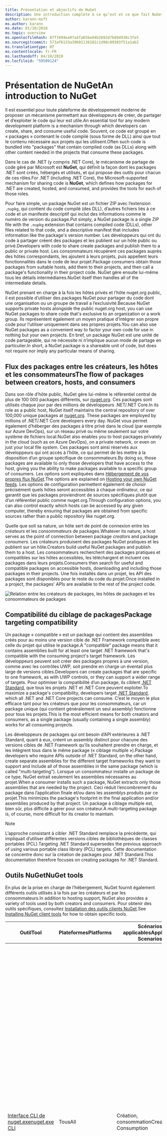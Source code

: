 ```yaml
---
title: Présentation et objectifs de NuGet
description: Une introduction complète à ce qu’est et ce que fait NuGet
author: karann-msft
ms.author: karann
ms.date: 01/10/2018
ms.topic: overview
ms.openlocfilehash: 87f7494ea97a4fa65be04b2692d7b894938c3fe5
ms.sourcegitcommit: 573af6133a39601136181c1d98c09303f51a1ab2
ms.translationtype: HT
ms.contentlocale: fr-FR
ms.lasthandoff: 04/18/2019
ms.locfileid: "59509124"
---
```

# <a name="an-introduction-to-nuget"></a><span data-ttu-id="806fe-103">Présentation de NuGet</span><span class="sxs-lookup"><span data-stu-id="806fe-103">An introduction to NuGet</span></span>

<span data-ttu-id="806fe-104">Il est essentiel pour toute plateforme de développement moderne de proposer un mécanisme permettant aux développeurs de créer, de partager et d’exploiter le code qui leur est utile.</span><span class="sxs-lookup"><span data-stu-id="806fe-104">An essential tool for any modern development platform is a mechanism through which developers can create, share, and consume useful code.</span></span> <span data-ttu-id="806fe-105">Souvent, ce code est groupé en « packages » contenant le code compilé (sous forme de DLL) ainsi que tout le contenu nécessaire aux projets qui les utilisent.</span><span class="sxs-lookup"><span data-stu-id="806fe-105">Often such code is bundled into "packages" that contain compiled code (as DLLs) along with other content needed in the projects that consume these packages.</span></span>

<span data-ttu-id="806fe-106">Dans le cas de .NET (y compris .NET Core), le mécanisme de partage de code géré par Microsoft est **NuGet**, qui définit la façon dont les packages .NET sont créés, hébergés et utilisés, et qui propose des outils pour chacun de ces rôles.</span><span class="sxs-lookup"><span data-stu-id="806fe-106">For .NET (including .NET Core), the Microsoft-supported mechanism for sharing code is **NuGet**, which defines how packages for .NET are created, hosted, and consumed, and provides the tools for each of those roles.</span></span>

<span data-ttu-id="806fe-107">Pour faire simple, un package NuGet est un fichier ZIP avec l’extension `.nupkg`, qui contient du code compilé (des DLL), d’autres fichiers liés à ce code et un manifeste descriptif qui inclut des informations comme le numéro de version du package.</span><span class="sxs-lookup"><span data-stu-id="806fe-107">Put simply, a NuGet package is a single ZIP file with the `.nupkg` extension that contains compiled code (DLLs), other files related to that code, and a descriptive manifest that includes information like the package's version number.</span></span> <span data-ttu-id="806fe-108">Les développeurs qui ont du code à partager créent des packages et les publient sur un hôte public ou privé.</span><span class="sxs-lookup"><span data-stu-id="806fe-108">Developers with code to share create packages and publish them to a public or private host.</span></span> <span data-ttu-id="806fe-109">Les consommateurs récupèrent ces packages auprès des hôtes correspondants, les ajoutent à leurs projets, puis appellent leurs fonctionnalités dans le code de leur projet.</span><span class="sxs-lookup"><span data-stu-id="806fe-109">Package consumers obtain those packages from suitable hosts, add them to their projects, and then call a package's functionality in their project code.</span></span> <span data-ttu-id="806fe-110">NuGet gère ensuite lui-même tous les détails intermédiaires.</span><span class="sxs-lookup"><span data-stu-id="806fe-110">NuGet itself then handles all of the intermediate details.</span></span>

<span data-ttu-id="806fe-111">NuGet prenant en charge à la fois les hôtes privés et l’hôte nuget.org public, il est possible d’utiliser des packages NuGet pour partager du code dont une organisation ou un groupe de travail a l’exclusivité.</span><span class="sxs-lookup"><span data-stu-id="806fe-111">Because NuGet supports private hosts alongside the public nuget.org host, you can use NuGet packages to share code that's exclusive to an organization or a work group.</span></span> <span data-ttu-id="806fe-112">Ils représentent également un moyen pratique d’intégrer son propre code pour l’utiliser uniquement dans ses propres projets.</span><span class="sxs-lookup"><span data-stu-id="806fe-112">You can also use NuGet packages as a convenient way to factor your own code for use in nothing but your own projects.</span></span> <span data-ttu-id="806fe-113">En bref, un package NuGet est une unité de code partageable, qui ne nécessite ni n’implique aucun mode de partage en particulier.</span><span class="sxs-lookup"><span data-stu-id="806fe-113">In short, a NuGet package is a shareable unit of code, but does not require nor imply any particular means of sharing.</span></span>

## <a name="the-flow-of-packages-between-creators-hosts-and-consumers"></a><span data-ttu-id="806fe-114">Flux des packages entre les créateurs, les hôtes et les consommateurs</span><span class="sxs-lookup"><span data-stu-id="806fe-114">The flow of packages between creators, hosts, and consumers</span></span>

<span data-ttu-id="806fe-115">Dans son rôle d’hôte public, NuGet gère lui-même le référentiel central de plus de 100 000 packages différents, sur [nuget.org](https://www.nuget.org). Ces packages sont utilisés chaque jour par des millions de développeurs .NET/.NET Core.</span><span class="sxs-lookup"><span data-stu-id="806fe-115">In its role as a public host, NuGet itself maintains the central repository of over 100,000 unique packages at [nuget.org](https://www.nuget.org). These packages are employed by millions of .NET/.NET Core developers every day.</span></span> <span data-ttu-id="806fe-116">NuGet vous permet également d’héberger des packages à titre privé dans le cloud (par exemple sur Azure DevOps), sur un réseau privé ou même seulement sur votre système de fichiers local.</span><span class="sxs-lookup"><span data-stu-id="806fe-116">NuGet also enables you to host packages privately in the cloud (such as on Azure DevOps), on a private network, or even on just your local file system.</span></span> <span data-ttu-id="806fe-117">Ces packages sont ainsi réservés aux développeurs qui ont accès à l’hôte, ce qui permet de les mettre à la disposition d’un groupe spécifique de consommateurs.</span><span class="sxs-lookup"><span data-stu-id="806fe-117">By doing so, those packages are available to only those developers that have access to the host, giving you the ability to make packages available to a specific group of consumers.</span></span> <span data-ttu-id="806fe-118">Les options sont expliquées dans [Hébergement de vos propres flux NuGet](hosting-packages/overview.md).</span><span class="sxs-lookup"><span data-stu-id="806fe-118">The options are explained on [Hosting your own NuGet feeds](hosting-packages/overview.md).</span></span> <span data-ttu-id="806fe-119">Les options de configuration permettent également de choisir précisément quels hôtes seront accessibles à chaque ordinateur, ce qui garantit que les packages proviendront de sources spécifiques plutôt que d’un référentiel public comme nuget.org.</span><span class="sxs-lookup"><span data-stu-id="806fe-119">Through configuration options, you can also control exactly which hosts can be accessed by any given computer, thereby ensuring that packages are obtained from specific sources rather than a public repository like nuget.org.</span></span>

<span data-ttu-id="806fe-120">Quelle que soit sa nature, un hôte sert de point de connexion entre les *créateurs* et les *consommateurs* de packages.</span><span class="sxs-lookup"><span data-stu-id="806fe-120">Whatever its nature, a host serves as the point of connection between package *creators* and package *consumers*.</span></span> <span data-ttu-id="806fe-121">Les créateurs produisent des packages NuGet pratiques et les publient sur un hôte.</span><span class="sxs-lookup"><span data-stu-id="806fe-121">Creators build useful NuGet packages and publish them to a host.</span></span> <span data-ttu-id="806fe-122">Les consommateurs recherchent des packages pratiques et compatibles sur les hôtes accessibles, les téléchargent et incluent ces packages dans leurs projets.</span><span class="sxs-lookup"><span data-stu-id="806fe-122">Consumers then search for useful and compatible packages on accessible hosts, downloading and including those packages in their projects.</span></span> <span data-ttu-id="806fe-123">Une fois installés dans un projet, les API des packages sont disponibles pour le reste du code du projet.</span><span class="sxs-lookup"><span data-stu-id="806fe-123">Once installed in a project, the packages' APIs are available to the rest of the project code.</span></span>

![Relation entre les créateurs de packages, les hôtes de packages et les consommateurs de packages](media/nuget-roles.png)

## <a name="package-targeting-compatibility"></a><span data-ttu-id="806fe-125">Compatibilité du ciblage de packages</span><span class="sxs-lookup"><span data-stu-id="806fe-125">Package targeting compatibility</span></span>

<span data-ttu-id="806fe-126">Un package « compatible » est un package qui contient des assemblies créés pour au moins une version cible de .NET Framework compatible avec celle du projet qui utilise le package.</span><span class="sxs-lookup"><span data-stu-id="806fe-126">A "compatible" package means that it contains assemblies built for at least one target .NET framework that's compatible with the consuming project's target framework.</span></span> <span data-ttu-id="806fe-127">Les développeurs peuvent soit créer des packages propres à une version, comme avec les contrôles UWP, soit prendre en charge un éventail plus large de versions cibles.</span><span class="sxs-lookup"><span data-stu-id="806fe-127">Developers can create packages that are specific to one framework, as with UWP controls, or they can support a wider range of targets.</span></span> <span data-ttu-id="806fe-128">Pour optimiser la compatibilité d’un package, ils ciblent [.NET Standard](/dotnet/standard/net-standard), que tous les projets .NET et .NET Core peuvent exploiter.</span><span class="sxs-lookup"><span data-stu-id="806fe-128">To maximize a package's compatibility, developers target [.NET Standard](/dotnet/standard/net-standard), which all .NET and .NET Core projects can consume.</span></span> <span data-ttu-id="806fe-129">C’est le moyen le plus efficace tant pour les créateurs que pour les consommateurs, car un package unique (qui contient généralement un seul assembly) fonctionne pour tous les projets.</span><span class="sxs-lookup"><span data-stu-id="806fe-129">This is the most efficient means for both creators and consumers, as a single package (usually containing a single assembly) works for all consuming projects.</span></span>

<span data-ttu-id="806fe-130">Les développeurs de packages qui ont besoin d’API extérieures à .NET Standard, quant à eux, créent un assembly distinct pour chacune des versions cibles de .NET Framework qu’ils souhaitent prendre en charge, et les intègrent tous dans le même package (« ciblage multiple »).</span><span class="sxs-lookup"><span data-stu-id="806fe-130">Package developers who require APIs outside of .NET Standard, on the other hand, create separate assemblies for the different target frameworks they want to support and include all of those assemblies in the same package (which is called "multi-targeting").</span></span> <span data-ttu-id="806fe-131">Lorsque un consommateur installe un package de ce type, NuGet extrait seulement les assemblies nécessaires au projet.</span><span class="sxs-lookup"><span data-stu-id="806fe-131">When a consumer installs such a package, NuGet extracts only those assemblies that are needed by the project.</span></span> <span data-ttu-id="806fe-132">Ceci réduit l’encombrement du package dans l’application finale et/ou dans les assemblys produits par ce projet.</span><span class="sxs-lookup"><span data-stu-id="806fe-132">This minimizes the package's footprint in the final application and/or assemblies produced by that project.</span></span> <span data-ttu-id="806fe-133">Un package à ciblage multiple est, bien sûr, plus difficile à gérer pour son créateur.</span><span class="sxs-lookup"><span data-stu-id="806fe-133">A multi-targeting package is, of course, more difficult for its creator to maintain.</span></span>

> [!Note]
> <span data-ttu-id="806fe-134">L’approche consistant à cibler .NET Standard remplace la précédente, qui impliquait d’utiliser différentes versions cibles de bibliothèques de classes portables (PCL).</span><span class="sxs-lookup"><span data-stu-id="806fe-134">Targeting .NET Standard supersedes the previous approach of using various portable class library (PCL) targets.</span></span> <span data-ttu-id="806fe-135">Cette documentation se concentre donc sur la création de packages pour .NET Standard.</span><span class="sxs-lookup"><span data-stu-id="806fe-135">This documentation therefore focuses on creating packages for .NET Standard.</span></span>

## <a name="nuget-tools"></a><span data-ttu-id="806fe-136">Outils NuGet</span><span class="sxs-lookup"><span data-stu-id="806fe-136">NuGet tools</span></span>

<span data-ttu-id="806fe-137">En plus de la prise en charge de l’hébergement, NuGet fournit également différents outils utilisés à la fois par les créateurs et par les consommateurs.</span><span class="sxs-lookup"><span data-stu-id="806fe-137">In addition to hosting support, NuGet also provides a variety of tools used by both creators and consumers.</span></span> <span data-ttu-id="806fe-138">Pour obtenir des outils spécifiques, consultez [Installation des outils clients NuGet](install-nuget-client-tools.md).</span><span class="sxs-lookup"><span data-stu-id="806fe-138">See [Installing NuGet client tools](install-nuget-client-tools.md) for how to obtain specific tools.</span></span>

| <span data-ttu-id="806fe-139">Outil</span><span class="sxs-lookup"><span data-stu-id="806fe-139">Tool</span></span> | <span data-ttu-id="806fe-140">Plateformes</span><span class="sxs-lookup"><span data-stu-id="806fe-140">Platforms</span></span> | <span data-ttu-id="806fe-141">Scénarios applicables</span><span class="sxs-lookup"><span data-stu-id="806fe-141">Applicable Scenarios</span></span> | <span data-ttu-id="806fe-142">Description</span><span class="sxs-lookup"><span data-stu-id="806fe-142">Description</span></span> |
| --- | --- | --- | --- |
| [<span data-ttu-id="806fe-143">Interface CLI de nuget.exe</span><span class="sxs-lookup"><span data-stu-id="806fe-143">nuget.exe CLI</span></span>](tools/nuget-exe-cli-reference.md) | <span data-ttu-id="806fe-144">Tous</span><span class="sxs-lookup"><span data-stu-id="806fe-144">All</span></span> | <span data-ttu-id="806fe-145">Création, consommation</span><span class="sxs-lookup"><span data-stu-id="806fe-145">Creation, Consumption</span></span> | <span data-ttu-id="806fe-146">Fournit toutes les fonctionnalités de NuGet, avec certaines commandes s’appliquant spécifiquement aux créateurs de package, certaines seulement aux consommateurs et d’autres aux deux.</span><span class="sxs-lookup"><span data-stu-id="806fe-146">Provides all NuGet capabilities, with some commands applying specifically to package creators, some applying only to consumers, and others applying to both.</span></span> <span data-ttu-id="806fe-147">Par exemple, les créateurs de packages utilisent la commande `nuget pack` pour créer un package à partir de différents assemblies et des fichiers associés, les consommateurs utilisent `nuget install` pour inclure des packages dans un dossier de projet, et tous utilisent `nuget config` pour définir les variables de configuration NuGet.</span><span class="sxs-lookup"><span data-stu-id="806fe-147">For example, package creators use the `nuget pack` command to create a package from various assemblies and related files, package consumers use `nuget install` to include packages in a project folder, and everyone uses `nuget config` to set NuGet configuration variables.</span></span> <span data-ttu-id="806fe-148">L’interface CLI NuGet, indépendante de la plateforme, n’interagit pas avec les projets Visual Studio.</span><span class="sxs-lookup"><span data-stu-id="806fe-148">As a platform-agnostic tool, the NuGet CLI does not interact with Visual Studio projects.</span></span> |
| [<span data-ttu-id="806fe-149">Interface CLI .NET</span><span class="sxs-lookup"><span data-stu-id="806fe-149">dotnet CLI</span></span>](tools/dotnet-Commands.md) | <span data-ttu-id="806fe-150">Tous</span><span class="sxs-lookup"><span data-stu-id="806fe-150">All</span></span> | <span data-ttu-id="806fe-151">Création, consommation</span><span class="sxs-lookup"><span data-stu-id="806fe-151">Creation, Consumption</span></span> | <span data-ttu-id="806fe-152">Propose certaines des fonctionnalités de l’interface CLI NuGet directement dans la chaîne d’outils .NET Core.</span><span class="sxs-lookup"><span data-stu-id="806fe-152">Provides certain NuGet CLI capabilities directly within the .NET Core tool chain.</span></span> <span data-ttu-id="806fe-153">Tout comme l’interface CLI NuGet, l’interface CLI dotnet n’interagit pas avec les projets Visual Studio.</span><span class="sxs-lookup"><span data-stu-id="806fe-153">As with the NuGet CLI, the dotnet CLI does not interact with Visual Studio projects.</span></span> |
| [<span data-ttu-id="806fe-154">Console du Gestionnaire de package</span><span class="sxs-lookup"><span data-stu-id="806fe-154">Package Manager Console</span></span>](tools/package-manager-console.md) | <span data-ttu-id="806fe-155">Visual Studio sur Windows</span><span class="sxs-lookup"><span data-stu-id="806fe-155">Visual Studio on Windows</span></span> | <span data-ttu-id="806fe-156">Consommation</span><span class="sxs-lookup"><span data-stu-id="806fe-156">Consumption</span></span> | <span data-ttu-id="806fe-157">Propose des [commandes PowerShell](tools/Powershell-Reference.md) permettant d’installer et de gérer des packages dans les projets Visual Studio.</span><span class="sxs-lookup"><span data-stu-id="806fe-157">Provides [PowerShell commands](tools/Powershell-Reference.md) for installing and managing packages in Visual Studio projects.</span></span> |
| [<span data-ttu-id="806fe-158">Interface utilisateur du Gestionnaire de package</span><span class="sxs-lookup"><span data-stu-id="806fe-158">Package Manager UI</span></span>](tools/package-manager-ui.md) | <span data-ttu-id="806fe-159">Visual Studio sur Windows</span><span class="sxs-lookup"><span data-stu-id="806fe-159">Visual Studio on Windows</span></span> | <span data-ttu-id="806fe-160">Consommation</span><span class="sxs-lookup"><span data-stu-id="806fe-160">Consumption</span></span> | <span data-ttu-id="806fe-161">Propose une interface utilisateur facile d’utilisation permettant d’installer et de gérer des packages dans les projets Visual Studio.</span><span class="sxs-lookup"><span data-stu-id="806fe-161">Provides an easy-to-use UI for installing and managing packages in Visual Studio projects.</span></span> |
| [<span data-ttu-id="806fe-162">Interface utilisateur de gestion de NuGet</span><span class="sxs-lookup"><span data-stu-id="806fe-162">Manage NuGet UI</span></span>](/visualstudio/mac/nuget-walkthrough) | <span data-ttu-id="806fe-163">Visual Studio pour Mac</span><span class="sxs-lookup"><span data-stu-id="806fe-163">Visual Studio for Mac</span></span> | <span data-ttu-id="806fe-164">Consommation</span><span class="sxs-lookup"><span data-stu-id="806fe-164">Consumption</span></span> | <span data-ttu-id="806fe-165">Propose une interface utilisateur facile d’utilisation permettant d’installer et de gérer des packages dans les projets Mac.</span><span class="sxs-lookup"><span data-stu-id="806fe-165">Provide an easy-to-use UI for installing and managing packages in Visual Studio for Mac projects.</span></span> |
| [<span data-ttu-id="806fe-166">MSBuild</span><span class="sxs-lookup"><span data-stu-id="806fe-166">MSBuild</span></span>](reference/msbuild-targets.md) | <span data-ttu-id="806fe-167">Windows</span><span class="sxs-lookup"><span data-stu-id="806fe-167">Windows</span></span> | <span data-ttu-id="806fe-168">Création, consommation</span><span class="sxs-lookup"><span data-stu-id="806fe-168">Creation, Consumption</span></span> | <span data-ttu-id="806fe-169">Offre la possibilité de créer et de restaurer directement des packages utilisés dans un projet avec la chaîne d’outils MSBuild.</span><span class="sxs-lookup"><span data-stu-id="806fe-169">Provides the ability to create packages and restore packages used in a project directly through the MSBuild tool chain.</span></span> |

<span data-ttu-id="806fe-170">Comme on peut le constater, les outils NuGet à utiliser dépendent fortement de l’activité (création, utilisation ou publication de packages), ainsi que de la plateforme utilisée.</span><span class="sxs-lookup"><span data-stu-id="806fe-170">As you can see, the NuGet tools you work with depend greatly on whether you're creating, consuming, or publishing packages, and the platform on which you're working.</span></span> <span data-ttu-id="806fe-171">Les créateurs de packages en sont en général également des consommateurs, car ils s’appuient sur des fonctionnalités qui existent dans d’autres packages NuGet.</span><span class="sxs-lookup"><span data-stu-id="806fe-171">Package creators are typically also consumers, as they build on top of functionality that exists in other NuGet packages.</span></span> <span data-ttu-id="806fe-172">Bien sûr, ces packages peuvent à leur tour dépendre d’autres packages.</span><span class="sxs-lookup"><span data-stu-id="806fe-172">And those packages, of course, may in turn depend on still others.</span></span>

<span data-ttu-id="806fe-173">Pour plus d’informations, commencez par les articles [Workflow de création de packages](create-packages/Overview-and-Workflow.md) et [Workflow d’utilisation de packages](consume-packages/Overview-and-Workflow.md).</span><span class="sxs-lookup"><span data-stu-id="806fe-173">For more information, start with the [Package creation workflow](create-packages/Overview-and-Workflow.md) and [Package consumption workflow](consume-packages/Overview-and-Workflow.md) articles.</span></span>

## <a name="managing-dependencies"></a><span data-ttu-id="806fe-174">Gestion des dépendances</span><span class="sxs-lookup"><span data-stu-id="806fe-174">Managing dependencies</span></span>

<span data-ttu-id="806fe-175">La facilité à s’appuyer sur le travail des autres est l’un des aspects les plus puissants d’un système de gestion des packages.</span><span class="sxs-lookup"><span data-stu-id="806fe-175">The ability to easily build on the work of others is one of most powerful features of a package management system.</span></span> <span data-ttu-id="806fe-176">En conséquence, la plus grande partie du travail effectué par NuGet consiste à gérer cette arborescence ou ce « graphique » de dépendance pour chaque projet.</span><span class="sxs-lookup"><span data-stu-id="806fe-176">Accordingly, much of what NuGet does is managing that dependency tree or "graph" on behalf of a project.</span></span> <span data-ttu-id="806fe-177">Autrement dit, vous devez vous préoccuper seulement des packages que vous utilisez directement dans un projet.</span><span class="sxs-lookup"><span data-stu-id="806fe-177">Simply said, you need only concern yourself with those packages that you're directly using in a project.</span></span> <span data-ttu-id="806fe-178">Si l’un d’entre eux utilise lui-même d’autres packages (et ainsi de suite), NuGet se charge de toutes ces dépendances des niveaux inférieurs.</span><span class="sxs-lookup"><span data-stu-id="806fe-178">If any of those packages themselves consume other packages (which can, in turn, consume still others), NuGet takes care of all those down-level dependencies.</span></span>

<span data-ttu-id="806fe-179">L’illustration suivante montre un projet qui dépend de cinq packages, qui à leur tour dépendent de plusieurs autres.</span><span class="sxs-lookup"><span data-stu-id="806fe-179">The following image shows a project that depends on five packages, which in turn depend on a number of others.</span></span>

![Exemple de graphe des dépendances NuGet pour un projet .NET](media/dependency-graph.png)

<span data-ttu-id="806fe-181">Notez que certains packages apparaissent plusieurs fois dans le graphe des dépendances.</span><span class="sxs-lookup"><span data-stu-id="806fe-181">Notice that some packages appear multiple times in the dependency graph.</span></span> <span data-ttu-id="806fe-182">Par exemple, il existe trois consommateurs différents du package B, et chaque consommateur peut également spécifier une version différente pour ce package (non représenté).</span><span class="sxs-lookup"><span data-stu-id="806fe-182">For example, there are three different consumers of package B, and each consumer might also specify a different version for that package (not shown).</span></span> <span data-ttu-id="806fe-183">C’est un cas courant, en particulier pour les packages les plus utilisés.</span><span class="sxs-lookup"><span data-stu-id="806fe-183">This is a common occurrence, especially for widely-used packages.</span></span> <span data-ttu-id="806fe-184">Heureusement, NuGet se charge de tout le travail en identifiant exactement la version du package B qui convient à tous les consommateurs.</span><span class="sxs-lookup"><span data-stu-id="806fe-184">NuGet fortunately does all the hard work to determine exactly which version of package B satisfies all consumers.</span></span> <span data-ttu-id="806fe-185">NuGet fait ensuite de même pour tous les autres packages, quelle que soit la profondeur du graphique de dépendance.</span><span class="sxs-lookup"><span data-stu-id="806fe-185">NuGet then does the same for all other packages, no matter how deep the dependency graph.</span></span>

<span data-ttu-id="806fe-186">Pour plus d’informations sur la façon dont NuGet réalise ce service, consultez [Résolution des dépendances](consume-packages/dependency-resolution.md).</span><span class="sxs-lookup"><span data-stu-id="806fe-186">For more details on how NuGet performs this service, see [Dependency resolution](consume-packages/dependency-resolution.md).</span></span>

## <a name="tracking-references-and-restoring-packages"></a><span data-ttu-id="806fe-187">Suivi des références et restauration de packages</span><span class="sxs-lookup"><span data-stu-id="806fe-187">Tracking references and restoring packages</span></span>

<span data-ttu-id="806fe-188">Compte tenu de la simplicité de déplacement de projets entre différents ordinateurs de développeurs, référentiels de contrôle de code source, serveurs de builds, etc., il est très peu pratique de conserver les assemblys binaires de packages NuGet directement liés à un projet.</span><span class="sxs-lookup"><span data-stu-id="806fe-188">Because projects can easily move between developer computers, source control repositories, build servers, and so forth, it's highly impractical to keep the binary assemblies of NuGet packages directly bound to a project.</span></span> <span data-ttu-id="806fe-189">Cela aurait pour effet d’encombrer inutilement chacune des copies du projet (et ainsi de gaspiller de l’espace dans les référentiels de contrôle de code source).</span><span class="sxs-lookup"><span data-stu-id="806fe-189">Doing so would make each copy of the project unnecessarily bloated (and thereby waste space in source control repositories).</span></span> <span data-ttu-id="806fe-190">Il serait également très difficile de mettre à jour les fichiers binaires des packages, car la nouvelle version devrait s’appliquer à toutes les copies du projet.</span><span class="sxs-lookup"><span data-stu-id="806fe-190">It would also make it very difficult to update package binaries to newer versions as updates would have to be applied across all copies of the project.</span></span>

<span data-ttu-id="806fe-191">NuGet gère plutôt une simple liste de références des packages dont dépend le projet, qui englobe les dépendances de niveau supérieur et de niveau inférieur.</span><span class="sxs-lookup"><span data-stu-id="806fe-191">NuGet instead maintains a simple reference list of the packages upon which a project depends, including both top-level and down-level dependencies.</span></span> <span data-ttu-id="806fe-192">Autrement dit, lorsque un package est installé dans un projet à partir d’un hôte, NuGet enregistre l’identificateur et le numéro de version du package dans cette liste de références.</span><span class="sxs-lookup"><span data-stu-id="806fe-192">That is, whenever you install a package from some host into a project, NuGet records the package identifier and version number in the reference list.</span></span> <span data-ttu-id="806fe-193">(La désinstallation d’un package supprime bien sûr celui-ci de la liste.) NuGet offre un moyen de restaurer tous les packages référencés à la demande, comme le décrit la section [Restauration de packages](consume-packages/package-restore.md).</span><span class="sxs-lookup"><span data-stu-id="806fe-193">(Uninstalling a package, of course, removes it from the list.) NuGet then provides a means to restore all referenced packages upon request, as described on [Package restore](consume-packages/package-restore.md).</span></span>

![Une liste des références NuGet est créée à l’installation du package et elle peut être utilisée pour restaurer des packages ailleurs.](media/nuget-restore.png)

<span data-ttu-id="806fe-195">Avec seulement la liste des références, NuGet peut à tout moment réinstaller &mdash; autrement dit, *restaurer* &mdash; tous ces packages à partir d’hôtes publics et privés.</span><span class="sxs-lookup"><span data-stu-id="806fe-195">With only the reference list, NuGet can then reinstall&mdash;that is, *restore*&mdash;all of those packages from public and/or private hosts at any later time.</span></span> <span data-ttu-id="806fe-196">Pour valider un projet dans le contrôle de code source ou le partager par un autre moyen, il suffit d’inclure la liste des références et d’exclure les fichiers binaires des packages (consultez la section [Packages et contrôle de code source](consume-packages/packages-and-source-control.md).)</span><span class="sxs-lookup"><span data-stu-id="806fe-196">When committing a project to source control, or sharing it in some other way, you include only the reference list and exclude any package binaries (see [Packages and source control](consume-packages/packages-and-source-control.md).)</span></span>

<span data-ttu-id="806fe-197">L’ordinateur qui reçoit un projet, par exemple un serveur de builds obtenant une copie du projet dans le cadre d’un système de déploiement automatisé, demande simplement à NuGet de restaurer les dépendances quand elles sont nécessaires.</span><span class="sxs-lookup"><span data-stu-id="806fe-197">The computer that receives a project, such as a build server obtaining a copy of the project as part of an automated deployment system, simply asks NuGet to restore dependencies whenever they're needed.</span></span> <span data-ttu-id="806fe-198">Les systèmes de build, comme Azure DevOps, fournissent des étapes de « restauration NuGet » à cette fin.</span><span class="sxs-lookup"><span data-stu-id="806fe-198">Build systems like Azure DevOps provide "NuGet restore" steps for this exact purpose.</span></span> <span data-ttu-id="806fe-199">De même, lorsque les développeurs récupèrent une copie d’un projet (par exemple, en clonant un référentiel), ils peuvent appeler une commande du type `nuget restore` (interface CLI NuGet), `dotnet restore` (interface CLI dotnet) ou `Install-Package` (console du Gestionnaire de package) pour avoir tous les packages nécessaires.</span><span class="sxs-lookup"><span data-stu-id="806fe-199">Similarly, when developers obtain a copy of a project (as when cloning a repository), they can invoke command like `nuget restore` (NuGet CLI), `dotnet restore` (dotnet CLI), or `Install-Package` (Package Manager Console) to obtain all the necessary packages.</span></span> <span data-ttu-id="806fe-200">Visual Studio, pour sa part, restaure automatiquement les packages lors de la création d’un projet (tant que la restauration automatique est activée, comme l’explique la page [Restauration de package](consume-packages/package-restore.md)).</span><span class="sxs-lookup"><span data-stu-id="806fe-200">Visual Studio, for its part, automatically restores packages when building a project (provided that automatic restore is enabled, as described on [Package restore](consume-packages/package-restore.md)).</span></span>

<span data-ttu-id="806fe-201">Le rôle principal de NuGet pour les développeurs est clairement de gérer cette liste de références pour le compte de votre projet, et de fournir les moyens de restaurer efficacement (et de mettre à jour) les packages référencés.</span><span class="sxs-lookup"><span data-stu-id="806fe-201">Clearly, then, NuGet's primary role where developers are concerned is maintaining that reference list on behalf of your project and providing the means to efficiently restore (and update) those referenced packages.</span></span> <span data-ttu-id="806fe-202">Cette liste est gérée dans un des deux *formats de gestion des packages*, nommés :</span><span class="sxs-lookup"><span data-stu-id="806fe-202">This list is maintained in one of two *package management formats*, as they're called:</span></span>

- <span data-ttu-id="806fe-203">[`packages.config`](reference/packages-config.md) : *(NuGet 1.0+)* Fichier XML qui gère une liste plate de toutes les dépendances du projet, notamment les dépendances des autres packages installés.</span><span class="sxs-lookup"><span data-stu-id="806fe-203">[`packages.config`](reference/packages-config.md): *(NuGet 1.0+)* An XML file that maintains a flat list of all dependencies in the project, including the dependencies of other installed packages.</span></span> <span data-ttu-id="806fe-204">Les packages installés ou restaurés sont stockés dans un dossier `packages`.</span><span class="sxs-lookup"><span data-stu-id="806fe-204">Installed or restored packages are stored in a `packages` folder.</span></span>

- <span data-ttu-id="806fe-205">[PackageReference](consume-packages/package-references-in-project-files.md) (ou « Références des packages dans les fichiers projet ») : *(NuGet 4.0+)* Gère la liste des dépendances de niveau supérieur d’un projet directement dans le fichier projet ; aucun fichier distinct n’est nécessaire.</span><span class="sxs-lookup"><span data-stu-id="806fe-205">[PackageReference](consume-packages/package-references-in-project-files.md) (or "package references in project files") | *(NuGet 4.0+)* Maintains a list of a project's top-level dependencies directly within the project file, so no separate file is needed.</span></span> <span data-ttu-id="806fe-206">Un fichier associé, `obj/project.assets.json`, est généré dynamiquement pour gérer le graphique de dépendance global des packages utilisés par un projet, ainsi que toutes les dépendances de bas niveau.</span><span class="sxs-lookup"><span data-stu-id="806fe-206">An associated file, `obj/project.assets.json`, is dynamically generated to manage the overall dependency graph of the packages that a project uses along with all down-level dependencies.</span></span> <span data-ttu-id="806fe-207">PackageReference est toujours utilisé par les projets .NET Core.</span><span class="sxs-lookup"><span data-stu-id="806fe-207">PackageReference is always used by .NET Core projects.</span></span>

<span data-ttu-id="806fe-208">Le format de gestion des packages utilisé dépend du type de projet, ainsi que de la version disponible de NuGet (ou de Visual Studio).</span><span class="sxs-lookup"><span data-stu-id="806fe-208">Which package management format is employed in any given project depends on the project type, and the available version of NuGet (and/or Visual Studio).</span></span> <span data-ttu-id="806fe-209">Pour savoir quel format est utilisé, recherchez `packages.config` dans la racine du projet après avoir installé votre premier package.</span><span class="sxs-lookup"><span data-stu-id="806fe-209">To check what format is being used, simply look for `packages.config` in the project root after installing your first package.</span></span> <span data-ttu-id="806fe-210">Si vous ne possédez pas ce fichier, recherchez l’élément \<PackageReference\> directement dans le fichier projet.</span><span class="sxs-lookup"><span data-stu-id="806fe-210">If you don't have that file, look in the project file directly for a \<PackageReference\> element.</span></span>

<span data-ttu-id="806fe-211">Si vous avez le choix, nous vous recommandons d’utiliser PackageReference.</span><span class="sxs-lookup"><span data-stu-id="806fe-211">When you have a choice, we recommend using PackageReference.</span></span> <span data-ttu-id="806fe-212">`packages.config` est conservé pour des raisons d’héritage et ne fait plus l’objet d’un développement actif.</span><span class="sxs-lookup"><span data-stu-id="806fe-212">`packages.config` is maintained for legacy purposes and is no longer under active development.</span></span>

> [!Tip]
> <span data-ttu-id="806fe-213">Diverses commandes CLI `nuget.exe`, comme `nuget install`, n’ajoutent pas automatiquement le package à la liste de référence.</span><span class="sxs-lookup"><span data-stu-id="806fe-213">Various `nuget.exe` CLI commands, like `nuget install`, do not automatically add the package to the reference list.</span></span> <span data-ttu-id="806fe-214">La liste est mise à jour lors de l’installation d’un package avec le Gestionnaire de package de Visual Studio (interface utilisateur ou console) et l’interface CLI `dotnet.exe`.</span><span class="sxs-lookup"><span data-stu-id="806fe-214">The list is updated when installing a package with the Visual Studio Package Manager (UI or Console), and with `dotnet.exe` CLI.</span></span>

## <a name="what-else-does-nuget-do"></a><span data-ttu-id="806fe-215">Autres fonctionnalités de NuGet</span><span class="sxs-lookup"><span data-stu-id="806fe-215">What else does NuGet do?</span></span>

<span data-ttu-id="806fe-216">Nous avons vu jusqu’ici les caractéristiques suivantes de NuGet :</span><span class="sxs-lookup"><span data-stu-id="806fe-216">So far you've learned the following characteristics of NuGet:</span></span>

- <span data-ttu-id="806fe-217">NuGet propose le référentiel central nuget.org, qui prend en charge l’hébergement privé.</span><span class="sxs-lookup"><span data-stu-id="806fe-217">NuGet provides the central nuget.org repository with support for private hosting.</span></span>
- <span data-ttu-id="806fe-218">NuGet fournit les outils dont les développeurs ont besoin pour créer, publier et consommer des packages.</span><span class="sxs-lookup"><span data-stu-id="806fe-218">NuGet provides the tools developers need for creating, publishing, and consuming packages.</span></span>
- <span data-ttu-id="806fe-219">Plus important encore, NuGet gère la liste des références des packages utilisés dans le projet, et a la capacité de restaurer et de mettre à jour ces packages à partir de cette liste.</span><span class="sxs-lookup"><span data-stu-id="806fe-219">Most importantly, NuGet maintains a reference list of packages used in a project and the ability to restore and update those packages from that list.</span></span>

<span data-ttu-id="806fe-220">Pour que ces processus fonctionnent efficacement, NuGet effectue certaines optimisations en arrière-plan.</span><span class="sxs-lookup"><span data-stu-id="806fe-220">To make these processes work efficiently, NuGet does some behind-the-scenes optimizations.</span></span> <span data-ttu-id="806fe-221">En particulier, NuGet gère un cache de package et un dossier de packages globaux pour accélérer l’installation et la réinstallation.</span><span class="sxs-lookup"><span data-stu-id="806fe-221">Most notably, NuGet manages a package cache and a global packages folder to shortcut installation and reinstallation.</span></span> <span data-ttu-id="806fe-222">Le cache évite d’avoir à télécharger un package déjà installé sur l’ordinateur.</span><span class="sxs-lookup"><span data-stu-id="806fe-222">The cache avoids downloading a package that's already been installed on the machine.</span></span> <span data-ttu-id="806fe-223">Grâce au dossier de packages globaux, plusieurs projets peuvent partager le même package installé, ce qui réduit l’encombrement global de NuGet sur l’ordinateur.</span><span class="sxs-lookup"><span data-stu-id="806fe-223">The global packages folder allows multiple projects to share the same installed package, thereby reducing NuGet's overall footprint on the computer.</span></span> <span data-ttu-id="806fe-224">Le cache et le dossier de packages globaux sont également très pratiques pour restaurer fréquemment un grand nombre de packages, comme sur un serveur de builds.</span><span class="sxs-lookup"><span data-stu-id="806fe-224">The cache and global packages folder are also very helpful when you're frequently restoring a larger number of packages, as on a build server.</span></span> <span data-ttu-id="806fe-225">Pour plus d’informations sur ces mécanismes, consultez [Gérer les dossiers de packages globaux et de cache](consume-packages/managing-the-global-packages-and-cache-folders.md).</span><span class="sxs-lookup"><span data-stu-id="806fe-225">For more details on these mechanisms, see [Managing the global packages and cache folders](consume-packages/managing-the-global-packages-and-cache-folders.md).</span></span>

<span data-ttu-id="806fe-226">Pour un projet donné, NuGet gère le graphique de dépendance global, ce qui implique de résoudre à nouveau des références multiples à différentes versions du même package.</span><span class="sxs-lookup"><span data-stu-id="806fe-226">Within an individual project, NuGet manages the overall dependency graph, which again includes resolving multiple references to different versions of the same package.</span></span> <span data-ttu-id="806fe-227">Il est fréquent qu’un projet ait une dépendance d’un ou plusieurs packages qui ont eux-mêmes les mêmes dépendances.</span><span class="sxs-lookup"><span data-stu-id="806fe-227">It's quite common that a project takes a dependency on one or more packages that themselves have the same dependencies.</span></span> <span data-ttu-id="806fe-228">Par exemple, certains des packages utilitaires les plus pratiques de nuget.org sont utilisés par beaucoup d’autres packages.</span><span class="sxs-lookup"><span data-stu-id="806fe-228">Some of the most useful utility packages on nuget.org are employed by many other packages.</span></span> <span data-ttu-id="806fe-229">Pris dans sa totalité, le graphique de dépendance peut facilement comporter dix références distinctes à des versions différentes du même package.</span><span class="sxs-lookup"><span data-stu-id="806fe-229">In the entire dependency graph, then, you could easily have ten different references to different versions of the same package.</span></span> <span data-ttu-id="806fe-230">Pour éviter d’importer plusieurs versions de ce package dans l’application elle-même, NuGet repère la version utilisable par tout le monde.</span><span class="sxs-lookup"><span data-stu-id="806fe-230">To avoid bringing multiple versions of that package into the application itself, NuGet sorts out which single version can be used by all consumers.</span></span> <span data-ttu-id="806fe-231">(Pour plus d’informations, consultez la page [Résolution des dépendances](consume-packages/dependency-resolution.md).)</span><span class="sxs-lookup"><span data-stu-id="806fe-231">(For more information, see [Dependency Resolution](consume-packages/dependency-resolution.md).)</span></span>

<span data-ttu-id="806fe-232">De plus, NuGet gère toutes les spécifications liées à la façon dont les packages sont structurés (notamment la [localisation](create-packages/creating-localized-packages.md) et les [symboles de débogage](create-packages/symbol-packages.md)) et dont ils sont référencés (notamment les [plages de versions](reference/package-versioning.md#version-ranges-and-wildcards) et les [préversions](create-packages/prerelease-packages.md).) NuGet propose également différentes API permettant d’interagir par programme avec ses services, et offre un support aux développeurs qui écrivent des modèles de projet et des extensions Visual Studio.</span><span class="sxs-lookup"><span data-stu-id="806fe-232">Beyond that, NuGet maintains all the specifications related to how packages are structured (including [localization](create-packages/creating-localized-packages.md) and [debug symbols](create-packages/symbol-packages.md)) and how they are referenced (including [version ranges](reference/package-versioning.md#version-ranges-and-wildcards) and [pre-release versions](create-packages/prerelease-packages.md).) NuGet also provides various APIs to work with its services programmatically, and provides support for developers who write Visual Studio extensions and project templates.</span></span>

<span data-ttu-id="806fe-233">Prenez un moment pour parcourir la table des matières de cette documentation : toutes ces fonctionnalités y sont représentées, ainsi que des notes de publication remontant aux débuts de NuGet.</span><span class="sxs-lookup"><span data-stu-id="806fe-233">Take a moment to browse the table of contents for this documentation, and you see all of these capabilities represented there, along with release notes dating back to NuGet's beginnings.</span></span>

## <a name="comments-contributions-and-issues"></a><span data-ttu-id="806fe-234">Commentaires, contributions et problèmes</span><span class="sxs-lookup"><span data-stu-id="806fe-234">Comments, contributions, and issues</span></span>

<span data-ttu-id="806fe-235">Enfin, les commentaires et les contributions à cette documentation sont les bienvenus &mdash; sélectionnez simplement les commandes **Commentaires** et **Modifier** en haut d’une page, ou consultez le [référentiel de documents ](https://github.com/NuGet/docs.microsoft.com-nuget/) et la [liste des documents consacrés aux problèmes](https://github.com/NuGet/docs.microsoft.com-nuget/issues) sur GitHub.</span><span class="sxs-lookup"><span data-stu-id="806fe-235">Finally, we very much welcome comments and contributions to this documentation&mdash;just select the **Feedback** and **Edit** commands on the top of any page, or visit the [docs repository](https://github.com/NuGet/docs.microsoft.com-nuget/) and [docs issue list](https://github.com/NuGet/docs.microsoft.com-nuget/issues) on GitHub.</span></span>

<span data-ttu-id="806fe-236">Nous apprécions également les contributions à NuGet à proprement parler sur ses [différents référentiels GitHub](https://github.com/NuGet/Home) ; vous trouverez les problèmes de NuGet sur [https://github.com/NuGet/home/issues](https://github.com/NuGet/home/issues).</span><span class="sxs-lookup"><span data-stu-id="806fe-236">We also welcome contributions to NuGet itself through its [various GitHub repositories](https://github.com/NuGet/Home); NuGet issues can be found on [https://github.com/NuGet/home/issues](https://github.com/NuGet/home/issues).</span></span>

<span data-ttu-id="806fe-237">Profitez de votre expérience NuGet !</span><span class="sxs-lookup"><span data-stu-id="806fe-237">Enjoy your NuGet experience!</span></span>
